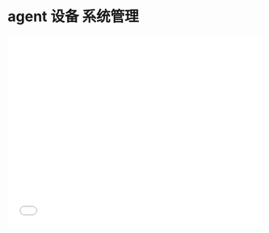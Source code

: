 # agent 设备 系统管理
<div style="position:relative;width:100%;height:0;padding-bottom:75%">
    <iframe
        style="position:absolute;width:100%;height:100%;left:0;top:0"
        src="//player.bilibili.com/player.html?aid=100285370&bvid=BV1z7411D7Do&cid=171057197&page=1&as_wide=1&&high_quality=1" 
        scrolling="no" border="0" frameborder="no" framespacing="0" allowfullscreen="true"
    >
    </iframe>
</div>
